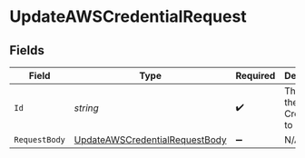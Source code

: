# UpdateAWSCredentialRequest


## Fields

| Field                                                                                       | Type                                                                                        | Required                                                                                    | Description                                                                                 |
| ------------------------------------------------------------------------------------------- | ------------------------------------------------------------------------------------------- | ------------------------------------------------------------------------------------------- | ------------------------------------------------------------------------------------------- |
| `Id`                                                                                        | *string*                                                                                    | :heavy_check_mark:                                                                          | The ID of the AWS Credential to update                                                      |
| `RequestBody`                                                                               | [UpdateAWSCredentialRequestBody](../../Models/Operations/UpdateAWSCredentialRequestBody.md) | :heavy_minus_sign:                                                                          | N/A                                                                                         |